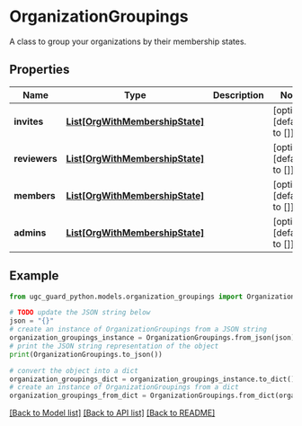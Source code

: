 # OrganizationGroupings

A class to group your organizations by their membership states.

## Properties

Name | Type | Description | Notes
------------ | ------------- | ------------- | -------------
**invites** | [**List[OrgWithMembershipState]**](OrgWithMembershipState.md) |  | [optional] [default to []]
**reviewers** | [**List[OrgWithMembershipState]**](OrgWithMembershipState.md) |  | [optional] [default to []]
**members** | [**List[OrgWithMembershipState]**](OrgWithMembershipState.md) |  | [optional] [default to []]
**admins** | [**List[OrgWithMembershipState]**](OrgWithMembershipState.md) |  | [optional] [default to []]

## Example

```python
from ugc_guard_python.models.organization_groupings import OrganizationGroupings

# TODO update the JSON string below
json = "{}"
# create an instance of OrganizationGroupings from a JSON string
organization_groupings_instance = OrganizationGroupings.from_json(json)
# print the JSON string representation of the object
print(OrganizationGroupings.to_json())

# convert the object into a dict
organization_groupings_dict = organization_groupings_instance.to_dict()
# create an instance of OrganizationGroupings from a dict
organization_groupings_from_dict = OrganizationGroupings.from_dict(organization_groupings_dict)
```
[[Back to Model list]](../README.md#documentation-for-models) [[Back to API list]](../README.md#documentation-for-api-endpoints) [[Back to README]](../README.md)


